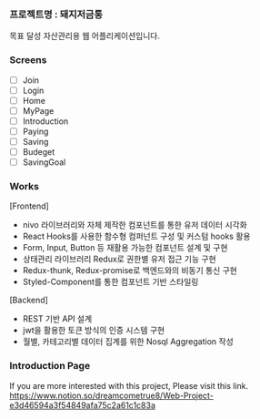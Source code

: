 ### 프로젝트명 : 돼지저금통

목표 달성 자산관리용 웹 어플리케이션입니다. 

### Screens

- [ ] Join 
- [ ] Login 
- [ ] Home 
- [ ] MyPage
- [ ] Introduction
- [ ] Paying 
- [ ] Saving 
- [ ] Budeget
- [ ] SavingGoal

### Works 

[Frontend]
- nivo 라이브러리와 자체 제작한 컴포넌트를 통한 유저 데이터 시각화
- React Hooks를 사용한 함수형 컴퍼넌트 구성 및 커스텀 hooks 활용
- Form, Input, Button 등 재활용 가능한 컴포넌트 설계 및 구현 
- 상태관리 라이브러리 Redux로 권한별 유저 접근 기능 구현
- Redux-thunk, Redux-promise로 백엔드와의 비동기 통신 구현
- Styled-Component를 통한 컴포넌트 기반 스타일링 

[Backend] 
- REST 기반 API 설계 
- jwt을 활용한 토큰 방식의 인증 시스템 구현
- 월별, 카테고리별 데이터 집계를 위한 Nosql Aggregation 작성

### Introduction Page

If you are more interested with this project, Please visit this link. 
https://www.notion.so/dreamcometrue8/Web-Project-e3d46594a3f54849afa75c2a61c1c83a
